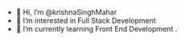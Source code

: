 - 👋 Hi, I’m @krishnaSinghMahar
- 👀 I’m interested in Full Stack Development
- 🌱 I’m currently learning Front End Development
.

<!---
krishnasinghmahar/krishnasinghmahar is a ✨ special ✨ repository because its `README.md` (this file) appears on your GitHub profile.
You can click the Preview link to take a look at your changes.
--->
